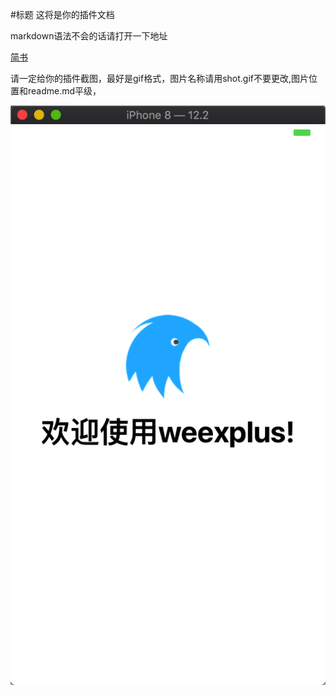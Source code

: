 #标题
这将是你的插件文档

markdown语法不会的话请打开一下地址

[简书](https://www.jianshu.com/p/191d1e21f7ed)

请一定给你的插件截图，最好是gif格式，图片名称请用shot.gif不要更改,图片位置和readme.md平级，

![](/shot.gif)
